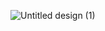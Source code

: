 
 
![Untitled design (1)](https://github.com/user-attachments/assets/df83f036-9e9e-4116-a5fb-ec1f60c3a573)

